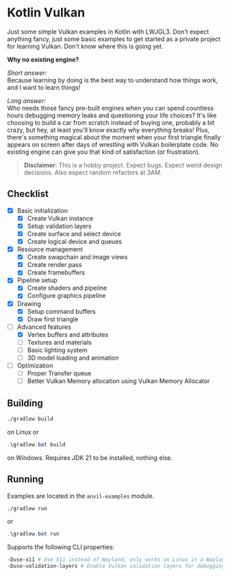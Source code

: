 # Kotlin Vulkan

Just some simple Vulkan examples in Kotlin with LWJGL3.
Don't expect anything fancy, just some basic examples to get started as a private project for learning Vulkan.
Don't know where this is going yet.

**Why no existing engine?**

*Short answer:*\
Because learning by doing is the best way to understand how things work, and I want to learn things!

*Long answer:*\
Who needs those fancy pre-built engines when you can spend countless hours debugging memory leaks and questioning your
life choices?
It's like choosing to build a car from scratch instead of buying one, probably a bit crazy, but hey, at least you'll
know exactly why everything breaks!
Plus, there's something magical about the moment when your first triangle finally appears on screen after days
of wrestling with Vulkan boilerplate code.
No existing engine can give you that kind of satisfaction (or frustration).

> **Disclaimer**: This is a hobby project. Expect bugs. Expect weird design decisions.
> Also expect random refactors at 3AM.

## Checklist

- [x] Basic initialization
    - [x] Create Vulkan instance
    - [x] Setup validation layers
    - [x] Create surface and select device
    - [x] Create logical device and queues
- [x] Resource management
    - [x] Create swapchain and image views
    - [x] Create render pass
    - [x] Create framebuffers
- [x] Pipeline setup
    - [x] Create shaders and pipeline
    - [x] Configure graphics pipeline
- [x] Drawing
    - [x] Setup command buffers
    - [x] Draw first triangle
- [ ] Advanced features
    - [x] Vertex buffers and attributes
    - [ ] Textures and materials
    - [ ] Basic lighting system
    - [ ] 3D model loading and animation
- [ ] Optimization
    - [ ] Proper Transfer queue
    - [ ] Better Vulkan Memory allocation using Vulkan Memory Allocator

## Building

```bash
./gradlew build
```

on Linux or

```powershell
.\gradlew.bat build
```

on Windows.
Requires JDK 21 to be installed, nothing else.

## Running

Examples are located in the `anvil-examples` module.

```bash
./gradlew run
```

or

```powershell
.\gradlew.bat run
```

Supports the following CLI properties:

```bash
-Duse-x11 # Use X11 instead of Wayland, only works on Linux in a Wayland session. Otherwise ignored.
-Duse-validation-layers # Enable Vulkan validation layers for debugging. Not recommended for performance. Requires Vulkan SDK to be installed.
```
